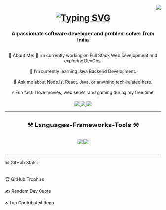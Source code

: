<img align="right" src="https://visitor-badge.laobi.icu/badge?page_id=AKSHATVERMA628.visitor-badge" /> <h1 align="center"> <a href="https://git.io/typing-svg"> <img src="https://readme-typing-svg.demolab.com?font=Fira+Code&size=25&pause=1000&color=F75C7E&center=true&vCenter=true&width=435&lines=Hi+there%2C+I'm+Akshat+Verma!;Full+Stack+Developer;Problem+Solver;Tech+Enthusiast" alt="Typing SVG" /> </a> </h1> <h3 align="center">A passionate software developer and problem solver from India</h3> <br/> <div align="center">
💫 About Me:
🔭 I’m currently working on Full Stack Web Development and exploring DevOps.<br><br>🌱 I’m currently learning Java Backend Development.<br><br>💬 Ask me about Node.js, React, Java, or anything tech-related here.<br><br>⚡ Fun fact: I love movies, web series, and gaming during my free time!

</div> <div align="center"> <a href="mailto:your-email@example.com"> <img src="https://img.shields.io/badge/Gmail-333333?style=for-the-badge&logo=gmail&logoColor=red" /> </a> <a href="https://www.linkedin.com/in/your-profile-link" target="_blank"> <img src="https://img.shields.io/badge/LinkedIn-0077B5?style=for-the-badge&logo=linkedin&logoColor=white" /> </a> <a href="https://your-portfolio-link.com" target="_blank"> <img src="https://img.shields.io/badge/Portfolio-FF5722?style=for-the-badge&logo=todoist&logoColor=white" /> </a> </div> <hr/> <h2 align="center">⚒️ Languages-Frameworks-Tools ⚒️</h2> <br/> <div align="center"> <img src="https://skillicons.dev/icons?i=react,bootstrap,html,css,vscode,github,tailwind,git" /> <img src="https://skillicons.dev/icons?i=nodejs,javascript,typescript,express,firebase,mongodb,java,mysql,aws" /><br> </div> <br/> <hr/>
📊 GitHub Stats:
<br/>
<br/>

🏆 GitHub Trophies

✍️ Random Dev Quote


🔝 Top Contributed Repo
